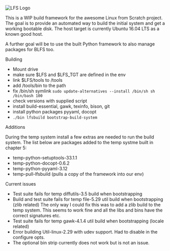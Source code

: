 ![LFS Logo](http://www.linuxfromscratch.org/images/lfs-logo.png)

This is a WIP build framework for the awesome Linux from Scratch project. The
goal is to provide an automated way to build the initial system and get a
working bootable disk. The host target is currently Ubuntu 16.04 LTS as a known
good host.

A further goal will be to use the built Python framework to also manage packages
for BLFS too.

Building

* Mount drive
* make sure $LFS and $LFS_TGT are defined in the env
* link $LFS/tools to /tools
* add /tools/bin to the path
* fix /bin/sh symlink `sudo update-alternatives --install /bin/sh sh /bin/bash 100`
* check versions with supplied script
* install build-essential, gawk, texinfo, bison, git
* install python packages pyyaml, docopt
* `./bin lfsbuild bootstrap-build-system`

Additions

During the temp system install a few extras are needed to run the build system.
The list below are packages added to the temp systme built in chapter 5:

* temp-python-setuptools-33.1.1
* temp-python-docopt-0.6.2
* temp-python-pyyaml-3.12
* temp-pull-lfsbuild (pulls a copy of the framework into our env)

Current issues

* Test suite fails for temp diffutils-3.5 build when bootstrapping
* Build and test suite fails for temp file-5.29 util build when bootstrapping
  (zlib related) The only way I could fix this was to add a zlib build to the
  temp system. This seems to work fine and all the libs and bins have the
  correct signatures etc.
* Test suite fails for temp gawk-4.1.4 util build when bootstrapping
  (locale related)
* Error building Util-linux-2.29 with udev support. Had to disable in the
  configure opts.
* The optional bin strip currently does not work but is not an issue.
